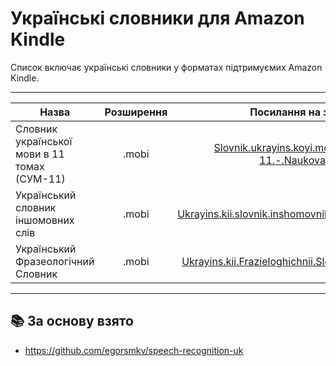 # Українські словники для Amazon Kindle

Список включає українські словники у форматах підтримуємих Amazon Kindle.

---------------------------------------------------------------------------------------
| Назва            | Розширення | Посилання на завантаження                           |
-------------------|:----------:|:---------------------------------------------------:|
| Словник української мови в 11 томах (СУМ-11) |  .mobi     | [Slovnik.ukrayins.koyi.movi.v.11.tomakh.SUM-11.-.Naukova.dumka.mobi](https://github.com/falseroses/amazon-kindle-ukr-dictionaries/releases/download/main/Slovnik.ukrayins.koyi.movi.v.11.tomakh.SUM-11.-.Naukova.dumka.mobi) |
| Український словник іншомовних слів          |  .mobi     | [Ukrayins.kii.slovnik.inshomovnikh.sliv.-.Naukova.dumka.mobi](https://github.com/falseroses/amazon-kindle-ukr-dictionaries/releases/download/main/Ukrayins.kii.slovnik.inshomovnikh.sliv.-.Naukova.dumka.mobi) |
| Український Фразеологічний Словник           |  .mobi     | [Ukrayins.kii.Frazieloghichnii.Slovnik.-.Naukova.dumka.mobi](https://github.com/falseroses/amazon-kindle-ukr-dictionaries/releases/download/main/Ukrayins.kii.Frazieloghichnii.Slovnik.-.Naukova.dumka.mobi) |
---------------------------------------------------------------------------------------

## 📚 За основу взято
- https://github.com/egorsmkv/speech-recognition-uk
